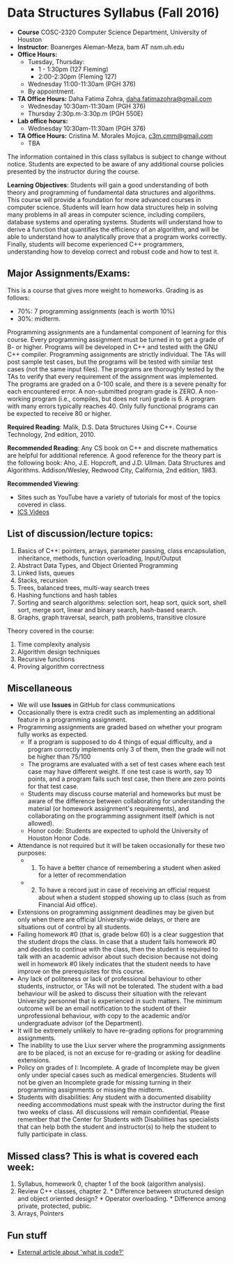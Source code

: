 # Data Structures Syllabus (Fall 2016)

* **Course** COSC-2320 Computer Science Department, University of Houston
* **Instructor**: Boanerges Aleman-Meza, bam AT nsm.uh.edu
* **Office Hours:** 
  * Tuesday, Thursday: 
    * 1 - 1:30pm (127 Fleming)
    * 2:00-2:30pm (Fleming 127)
  * Wednesday 11:00-11:30am (PGH 376)
  * By appointment.
* **TA Office Hours:** Daha Fatima Zohra, daha.fatimazohra@gmail.com
  * Wednesday 10:30am-11:30am (PGH 376)
  * Thursday 2:30p.m-3:30p.m (PGH 550E)
* **Lab office hours:**
  * Wednesday 10:30am-11:30am (PGH 376)
* **TA Office Hours:** Cristina M. Morales Mojica, c3m.cmm@gmail.com
  * TBA

The information contained in this class syllabus is subject to change without notice. Students are expected to be aware of any additional course policies presented by the instructor during the course.

**Learning Objectives**: Students will gain a good understanding of both theory and programming of fundamental data structures and algorithms. This course will provide a foundation for more advanced courses in computer science. Students will learn how data structures help in solving many problems in all areas in computer science, including compilers, database systems and operating systems. Students will understand how to derive a function that quantifies the efficiency of an algorithm, and will be able to understand how to analytically prove that a program works correctly. Finally, students will become experienced C++ programmers, understanding how to develop correct and robust code and how to test it.

## Major Assignments/Exams: 
This is a course that gives more weight to homeworks. Grading is as follows:
* 70%: 7 programming assignments (each is worth 10%)
* 30%: midterm.

Programming assignments are a fundamental component of learning for this course. Every programming assignment must be turned in to get a grade of B- or higher. Programs will be developed in C++ and tested with the GNU C++ compiler. Programming assignments are strictly individual. The TAs will post sample test cases, but the programs will be tested with similar test cases (not the same input files). The programs are thoroughly tested by the TAs to verify that every requirement of the assignment was implemented. The programs are graded on a 0-100 scale, and there is a severe penalty for each encountered error. A non-submitted program grade is ZERO. A non-working program (i.e., compiles, but does not run) grade is 6. A program with many errors typically reaches 40. Only fully functional programs can be expected to receive 80 or higher. 

**Required Reading**: Malik, D.S. Data Structures Using C++. Course Technology, 2nd edition, 2010.

**Recommended Reading**: Any CS book on C++ and discrete mathematics are helpful for additional reference. 
A good reference for the theory part is the following book: Aho, J.E. Hopcroft, and J.D. Ullman. Data Structures and Algorithms. Addison/Wesley, Redwood City, California, 2nd edition, 1983.

**Recommended Viewing**: 
  * Sites such as YouTube have a variety of tutorials for most of the topics covered in class.
  * [ICS Videos](http://icsvideos.uh.edu/)

## List of discussion/lecture topics:

1. Basics of C++: pointers, arrays, parameter passing, class encapsulation, inheritance, methods, function overloading, Input/Output 
2. Abstract Data Types, and Object Oriented Programming
3. Linked lists, queues
4. Stacks, recursion
5. Trees, balanced trees, multi-way search trees
6. Hashing functions and hash tables
7. Sorting and search algorithms: selection sort, heap sort, quick sort, shell sort, merge sort, linear and binary search, hash-based search. 
8. Graphs, graph traversal, search, path problems, transitive closure 

Theory covered in the course: 
  1. Time complexity analysis
  2. Algorithm design techniques
  3. Recursive functions
  4. Proving algorithm correctness

## Miscellaneous 

* We will use **Issues** in GitHub for class communications
* Occasionally there is extra credit such as implementing an additional feature in a programming assignment.
* Programming assignments are graded based on whether your program fully works as expected. 
  * If a program is supposed to do 4 things of equal difficulty, and a program correctly implements only 3 of them, then the grade will not be higher than 75/100
  * The programs are evaluated with a set of test cases where each test case may have different weight. If one test case is worth, say 10 points, and a program fails such test case, then there are zero points for that test case. 
  * Students may discuss course material and homeworks but must be aware of the difference between collaborating for understanding the material (or homework assignment's requirements), and collaborating on the programming assignment itself (which is not allowed).
  * Honor code: Students are expected to uphold the University of Houston Honor Code.
* Attendance is not required but it will be taken occasionally for these two purposes:
  * 1. To have a better chance of remembering a student when asked for a letter of recommendation
  * 2. To have a record just in case of receiving an official request about when a student stopped showing up to class (such as from Financial Aid office).
* Extensions on programming assignment deadlines may be given but only when there are official University-wide delays, or there are situations out of control by all students.
* Failing homework #0 (that is, grade below 60) is a clear suggestion that the student drops the class. In case that a student fails homework #0 and decides to continue with the class, then the student is required to talk with an academic advisor about such decision because not doing well in homework #0 likely indicates that the student needs to have improve on the prerequisites for this course.
* Any lack of politeness or lack of professional behaviour to other students, instructor, or TAs will not be tolerated. The student with a bad behaviour will be asked to discuss their situation with the relevant University personnel that is experienced in such matters. The minimum outcome will be an email notification to the student of their unprofessional behaviour, with copy to the academic and/or undergraduate advisor (of the Department).
* It will be extremely unlikely to have re-grading options for programming assignments. 
* The inability to use the Liux server where the programming assignments are to be placed, is not an excuse for re-grading or asking for deadline extensions.
* Policy on grades of I: Incomplete. A grade of Incomplete may be given only under special cases such as medical emergencies. Students will not be given an Incomplete grade for missing turning in their programming assignments or missing the midterm.
* Students with disabilities: Any student with a documented disability needing accommodations must speak with the instructor during the first two weeks of class. All discussions will remain confidential. Please remember that the Center for Students with Disabilities has specialists that can help both the student and instructor(s) to help the student to fully participate in class.

## Missed class? This is what is covered each week:

  1. Syllabus, homework 0, chapter 1 of the book (algorithm analysis).
  2. Review C++ classes, chapter 2.
    * Difference between structured design and object oriented design?
    * Operator overloading.
    * Difference among private, protected, public.
  3. Arrays, Pointers

## Fun stuff

* [External article about 'what is code?'](http://www.bloomberg.com/graphics/2015-paul-ford-what-is-code/)
